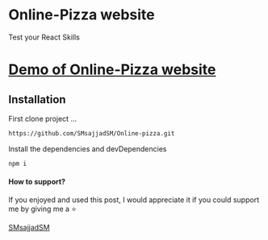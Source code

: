 
# Online-Pizza website
Test your React Skills

[Demo of Online-Pizza website]()
===



## Installation


First clone project ...

```sh
https://github.com/SMsajjadSM/Online-pizza.git
```

Install the dependencies and devDependencies

```sh
npm i
```


#### How to support?
 If you enjoyed and used this post,
I would appreciate it if you could
support me by giving me a ⭐

[SMsajjadSM](https://github.com/SMsajjadSM/React-Quiz)

